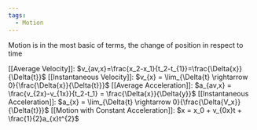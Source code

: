 ```yaml
---
tags:
  - Motion
---
```



Motion is in the most basic of terms, the change of position in respect to time

[[Average Velocity]]: $v_{av,x}=\frac{x_2-x_1}{t_2-t_{1}}=\frac{\Delta{x}}{\Delta{t}}$
[[Instantaneous Velocity]]: $v_{x} = \lim_{\Delta{t} \rightarrow 0}{\frac{\Delta{x}}{\Delta{t}}}$
[[Average Acceleration]]:  $a_{av,x} = \frac{v_{2x}-v_{1x}}{t_2-t_1} = \frac{\Delta{x}}{\Delta{y}}$
[[Instantaneous Acceleration]]: $a_{x} = \lim_{\Delta{t} \rightarrow 0}{\frac{\Delta{V_x}}{\Delta{t}}}$
[[Motion with Constant Acceleration]]: $x = x_0 + v_{0x}t + \frac{1}{2}a_{x}t^{2}$ 



